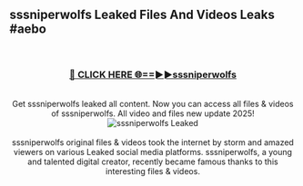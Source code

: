 ## sssniperwolfs Leaked Files And Videos Leaks #aebo
<br>
<div align="center">
<h3><a href="https://watchclip.my.id/sssniperwolfs" rel="nofollow">🔴 CLICK HERE 🌐==►►sssniperwolfs</a></h3>
<br>
Get sssniperwolfs leaked all content. Now you can access all files & videos of sssniperwolfs. All video and files new update 2025!
<br>
<a href="https://watchclip.my.id/sssniperwolfs" rel="nofollow" data-target="animated-image.originalLink"><img src="https://i.ibb.co.com/WyWwxjT/player-gif2.gif" alt="sssniperwolfs Leaked" style="max-width: 100%; display: inline-block;" data-target="animated-image.originalImage"></a>
<br><br>
sssniperwolfs original files & videos took the internet by storm and amazed viewers on various Leaked social media platforms. sssniperwolfs, a young and talented digital creator, recently became famous thanks to this interesting files & videos.
</div>
<br>